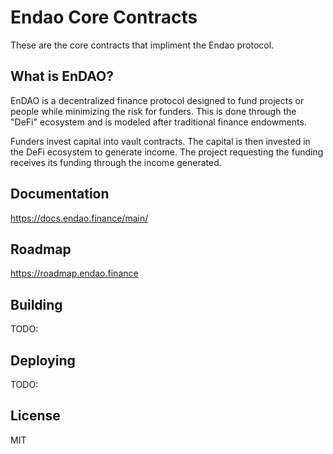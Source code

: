 # Endao Core Contracts

These are the core contracts that impliment the Endao protocol.

## What is EnDAO?

EnDAO is a decentralized finance protocol designed to fund projects or people while minimizing the risk for funders. This is done through the "DeFi" ecosystem and is modeled after traditional finance endowments.

Funders invest capital into vault contracts. The capital is then invested in the DeFi ecosystem to generate income. The project requesting the funding receives its funding through the income generated.

## Documentation

https://docs.endao.finance/main/

## Roadmap

https://roadmap.endao.finance

## Building

TODO:

## Deploying

TODO:

## License

MIT
